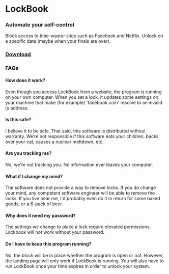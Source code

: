 # LockBook

### Automate your self-control

Block access to time-waster sites such as Facebook and Netflix. Unlock on a specific date (maybe when your finals are over).

### [Download](https://github.com/bgschiller/LockBook/raw/master/LockBook.zip)

### FAQs

#### How does it work?

Even though you access LockBook from a website, the program is running on your own computer. When you set a lock, it updates some settings on your machine that make (for example) 'facebook.com' resolve to an invalid ip address.

#### Is this safe?

I believe it to be safe. That said, this software is distributed without warranty. We’re not responsible if this software eats your children, backs over your cat, causes a nuclear meltdown, etc.

#### Are you tracking me?

No, we're not tracking you. No information ever leaves your computer.

#### What if I change my mind?

The software does not provide a way to remove locks. If you do change your mind, any competent software engineer will be able to remove the locks. If you live near me, I'd probably even do it in return for some baked goods, or a 6-pack of beer.

#### Why does it need my password?

The settings we change to place a lock require elevated permissions. Lockbook will not work without your password.

#### Do I have to keep this program running?

No, the block will be in place whether the program is open or not. However, the landing page will only work if LockBook is running. You will also have to run LockBook once your time expires in order to unlock your system.

